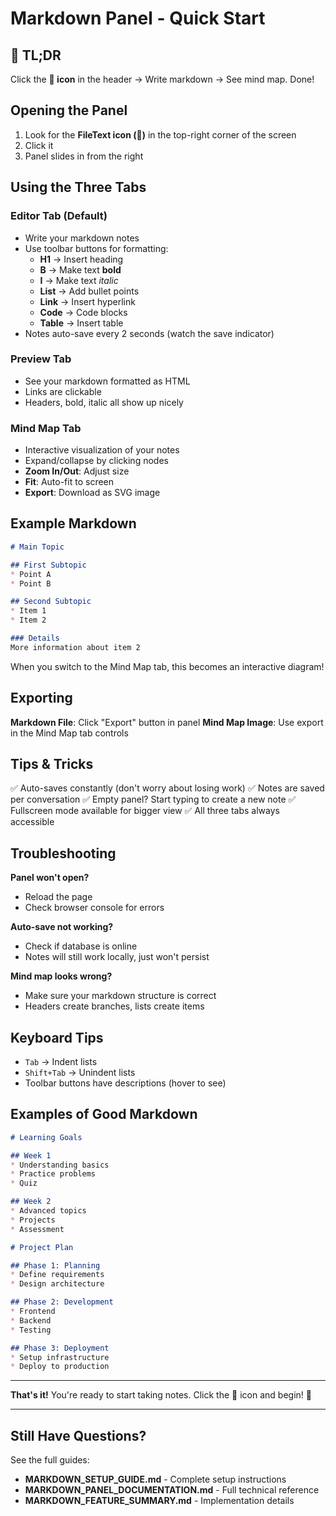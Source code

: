 # Markdown Panel - Quick Start

## 🚀 TL;DR

Click the **📄 icon** in the header → Write markdown → See mind map. Done!

## Opening the Panel

1. Look for the **FileText icon (📄)** in the top-right corner of the screen
2. Click it
3. Panel slides in from the right

## Using the Three Tabs

### Editor Tab (Default)
- Write your markdown notes
- Use toolbar buttons for formatting:
  - **H1** → Insert heading
  - **B** → Make text **bold**
  - **I** → Make text *italic*
  - **List** → Add bullet points
  - **Link** → Insert hyperlink
  - **Code** → Code blocks
  - **Table** → Insert table
- Notes auto-save every 2 seconds (watch the save indicator)

### Preview Tab
- See your markdown formatted as HTML
- Links are clickable
- Headers, bold, italic all show up nicely

### Mind Map Tab
- Interactive visualization of your notes
- Expand/collapse by clicking nodes
- **Zoom In/Out**: Adjust size
- **Fit**: Auto-fit to screen
- **Export**: Download as SVG image

## Example Markdown

```markdown
# Main Topic

## First Subtopic
* Point A
* Point B

## Second Subtopic
* Item 1
* Item 2

### Details
More information about item 2
```

When you switch to the Mind Map tab, this becomes an interactive diagram!

## Exporting

**Markdown File**: Click "Export" button in panel
**Mind Map Image**: Use export in the Mind Map tab controls

## Tips & Tricks

✅ Auto-saves constantly (don't worry about losing work)
✅ Notes are saved per conversation
✅ Empty panel? Start typing to create a new note
✅ Fullscreen mode available for bigger view
✅ All three tabs always accessible

## Troubleshooting

**Panel won't open?**
- Reload the page
- Check browser console for errors

**Auto-save not working?**
- Check if database is online
- Notes will still work locally, just won't persist

**Mind map looks wrong?**
- Make sure your markdown structure is correct
- Headers create branches, lists create items

## Keyboard Tips

- `Tab` → Indent lists
- `Shift+Tab` → Unindent lists
- Toolbar buttons have descriptions (hover to see)

## Examples of Good Markdown

```markdown
# Learning Goals

## Week 1
* Understanding basics
* Practice problems
* Quiz

## Week 2
* Advanced topics
* Projects
* Assessment
```

```markdown
# Project Plan

## Phase 1: Planning
* Define requirements
* Design architecture

## Phase 2: Development
* Frontend
* Backend
* Testing

## Phase 3: Deployment
* Setup infrastructure
* Deploy to production
```

---

**That's it!** You're ready to start taking notes. Click the 📄 icon and begin! 🎉

---

## Still Have Questions?

See the full guides:
- **MARKDOWN_SETUP_GUIDE.md** - Complete setup instructions
- **MARKDOWN_PANEL_DOCUMENTATION.md** - Full technical reference
- **MARKDOWN_FEATURE_SUMMARY.md** - Implementation details